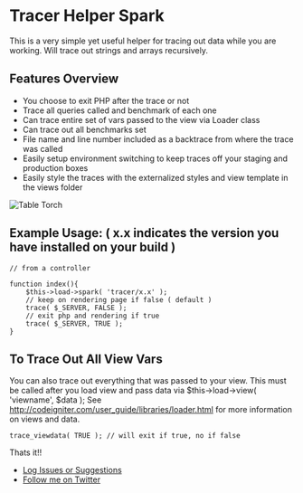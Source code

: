 # Tracer Helper Spark
This is a very simple yet useful helper for tracing out data while you are working. Will trace out strings and arrays recursively.

## Features Overview

- You choose to exit PHP after the trace or not
- Trace all queries called and benchmark of each one
- Can trace entire set of vars passed to the view via Loader class
- Can trace out all benchmarks set 
- File name and line number included as a backtrace from where the trace was called
- Easily setup environment switching to keep traces off your staging and production boxes
- Easily style the traces with the externalized styles and view template in the views folder

![Table Torch](http://dl.dropbox.com/u/9683877/spark_imgs/tracer.png "Tracer Example")

## Example Usage: ( x.x indicates the version you have installed on your build )
    
    // from a controller 
	
	function index(){
		$this->load->spark( 'tracer/x.x' );
		// keep on rendering page if false ( default )
		trace( $_SERVER, FALSE );
		// exit php and rendering if true
		trace( $_SERVER, TRUE );
	}
	
	
## To Trace Out All View Vars
You can also trace out everything that was passed to your view. This must be called after you load view and pass data via 
$this->load->view( 'viewname', $data ); See  http://codeigniter.com/user_guide/libraries/loader.html for more information on views and data.

    trace_viewdata( TRUE ); // will exit if true, no if false

Thats it!!

- [Log Issues or Suggestions](https://github.com/dperrymorrow/CodeIgniter-Tracer-Helper/issues)
- [Follow me on Twitter](http://twitter.com/dperrymorrow)


	


    